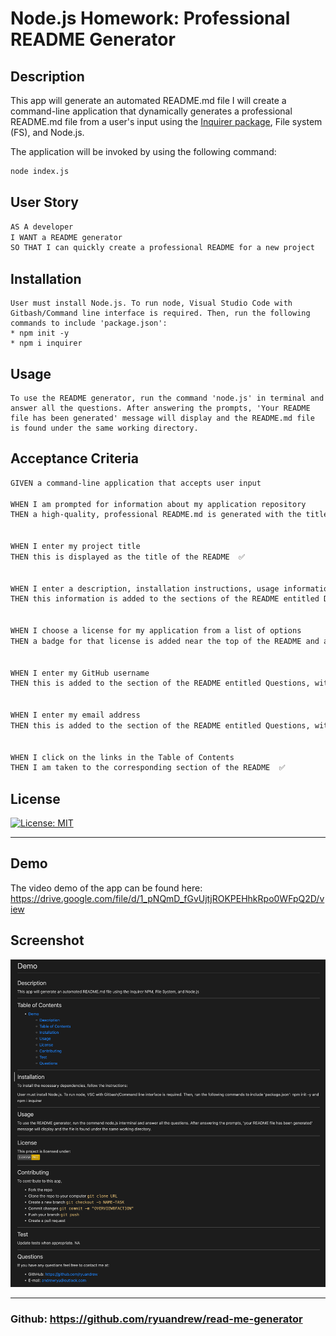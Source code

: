 # Node.js Homework: Professional README Generator

## Description

This app will generate an automated README.md file I will create a command-line application that dynamically generates a professional README.md file from a user's input using the [Inquirer package](https://www.npmjs.com/package/inquirer), File system (FS), and Node.js. 

The application will be invoked by using the following command:

```bash
node index.js
```

## User Story

```md
AS A developer
I WANT a README generator
SO THAT I can quickly create a professional README for a new project
```

## Installation
```
User must install Node.js. To run node, Visual Studio Code with Gitbash/Command line interface is required. Then, run the following commands to include 'package.json':
* npm init -y
* npm i inquirer
```

## Usage

```
To use the README generator, run the command 'node.js' in terminal and answer all the questions. After answering the prompts, 'Your README file has been generated' message will display and the README.md file is found under the same working directory. 

```

## Acceptance Criteria

```md
GIVEN a command-line application that accepts user input

WHEN I am prompted for information about my application repository
THEN a high-quality, professional README.md is generated with the title of my project and sections entitled Description, Table of Contents, Installation, Usage, License, Contributing, Tests, and Questions  ✅


WHEN I enter my project title
THEN this is displayed as the title of the README  ✅


WHEN I enter a description, installation instructions, usage information, contribution guidelines, and test instructions
THEN this information is added to the sections of the README entitled Description, Installation, Usage, Contributing, and Tests  ✅


WHEN I choose a license for my application from a list of options
THEN a badge for that license is added near the top of the README and a notice is added to the section of the README entitled License that explains which license the application is covered under  ✅


WHEN I enter my GitHub username
THEN this is added to the section of the README entitled Questions, with a link to my GitHub profile


WHEN I enter my email address
THEN this is added to the section of the README entitled Questions, with instructions on how to reach me with additional questions  ✅


WHEN I click on the links in the Table of Contents
THEN I am taken to the corresponding section of the README  ✅
```

## License

[![License: MIT](https://img.shields.io/badge/License-MIT-yellow.svg)](https://img.shields.io/badge/License-MIT-yellow.svg)

---
## Demo

The video demo of the app can be found here:
https://drive.google.com/file/d/1_pNQmD_fGvUjtjROKPEHhkRpo0WFpQ2D/view

## Screenshot
![](Screen%20Shot%202022-04-21%20at%206.16.08%20PM.png)

---
### Github: https://github.com/ryuandrew/read-me-generator




